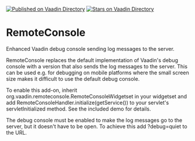 [![Published on Vaadin  Directory](https://img.shields.io/badge/Vaadin%20Directory-published-00b4f0.svg)](https://vaadin.com/directory/component/remoteconsole)
[![Stars on Vaadin Directory](https://img.shields.io/vaadin-directory/star/remoteconsole.svg)](https://vaadin.com/directory/component/remoteconsole)

RemoteConsole
=============

Enhanced Vaadin debug console sending log messages to the server.

RemoteConsole replaces the default implementation of Vaadin's debug console with a version that also sends the log messages to the server. This can be used e.g. for debugging on mobile platforms where the small screen size makes it difficult to use the default debug console.

To enable this add-on, inherit org.vaadin.remoteconsole.RemoteConsoleWidgetset in your widgetset and add RemoteConsoleHandler.initialize(getService()) to your servlet's servletInitialized method. See the included demo for details.

The debug console must be enabled to make the log messages go to the server, but it doesn't have to be open. To achieve this add ?debug=quiet to the URL.
